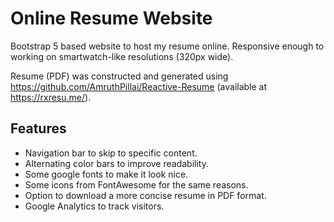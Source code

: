 # Online Resume Website

Bootstrap 5 based website to host my resume online. Responsive enough to working on smartwatch-like resolutions (320px wide).

Resume (PDF) was constructed and generated using https://github.com/AmruthPillai/Reactive-Resume (available at https://rxresu.me/).

## Features

- Navigation bar to skip to specific content.
- Alternating color bars to improve readability.
- Some google fonts to make it look nice.
- Some icons from FontAwesome for the same reasons.
- Option to download a more concise resume in PDF format.
- Google Analytics to track visitors.